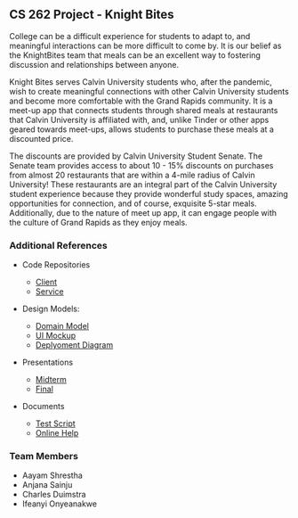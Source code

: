 ## CS 262 Project - Knight Bites

<p>
College can be a difficult experience for students to adapt to, and meaningful interactions can be more difficult to come by. It is our belief as the KnightBites team that meals can be an excellent way to fostering discussion and relationships between anyone.<br>

Knight Bites serves Calvin University students who, after the pandemic, wish to create meaningful connections with other Calvin University students and become more comfortable with the Grand Rapids community. It is a meet-up app that connects students through shared meals at restaurants that Calvin University is affiliated with, and, unlike Tinder or other apps geared towards meet-ups, allows students to purchase these meals at a discounted price.<br>
  
The discounts are provided by Calvin University Student Senate. The Senate team provides access to about 10 - 15% discounts on purchases from almost 20 restaurants that are within a 4-mile radius of Calvin University! These restaurants are an integral part of the Calvin University student experience because they provide wonderful study spaces, amazing opportunities for connection, and of course, exquisite 5-star meals. Additionally, due to the nature of meet up app, it can engage people with the culture of Grand Rapids as they enjoy meals.</p>

### Additional References

* Code Repositories
  * [Client](https://github.com/calvin-cs262-fall2021-G-Force/Client)
  * [Service](https://github.com/calvin-cs262-fall2021-G-Force/Service)
   
* Design Models:
  * [Domain Model](https://github.com/calvin-cs262-fall2021-G-Force/Project/blob/main/images/Knight%20Bites%20Domain%20Model.png)
  * [UI Mockup](https://calvincollege-my.sharepoint.com/:i:/g/personal/as66_calvin_edu/EVk34P1jdzJDsLVq4Qn00DkBerSZV2ShRgkoqWNsr2dhhQ?e=M7BzR3)
  * [Deplyoment Diagram](https://github.com/calvin-cs262-fall2021-G-Force/Project/blob/main/images/Knight%20Bites%20Deployment%20Diagram.png)
  
* Presentations
  * [Midterm](https://github.com/calvin-cs262-fall2021-G-Force/Project/tree/main/presentation/Knight%20Bites%20Midterm%20Presentation.pptx)
  * [Final](https://github.com/calvin-cs262-fall2021-G-Force/Project/tree/main/presentation/Knight%20Bites%20Final%20Presentation.pptx)

* Documents
  * [Test Script](https://github.com/calvin-cs262-fall2021-G-Force/Project/tree/main/KnightBitesTestScript.docx)
  * [Online Help](https://github.com/calvin-cs262-fall2021-G-Force/Project/tree/main/HelpScript.docx)

### Team Members

* Aayam Shrestha
* Anjana Sainju
* Charles Duimstra
* Ifeanyi Onyeanakwe

